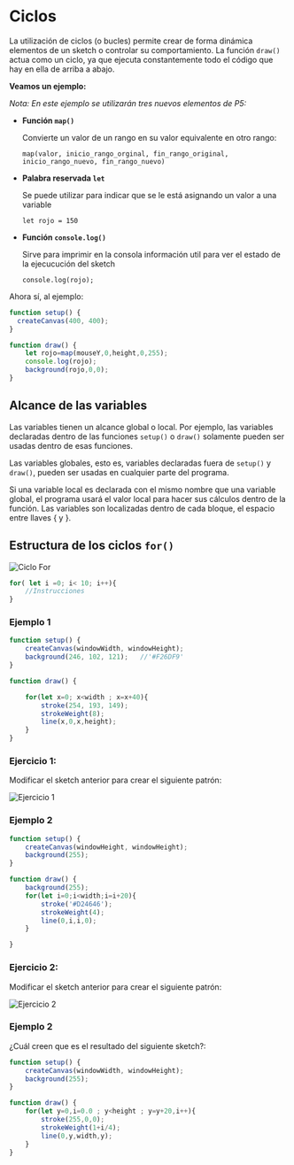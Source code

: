 # Ciclos

La utilización de ciclos (o bucles) permite crear de forma dinámica elementos de un sketch o controlar su comportamiento. La función `draw()` actua como un ciclo, ya que ejecuta constantemente todo el código que hay en ella de arriba a abajo.

**Veamos un ejemplo:**

*Nota: En este ejemplo se utilizarán tres nuevos elementos de P5:*

* **Función `map()`**

	Convierte un valor de un rango en su valor equivalente en otro rango:

	`map(valor, inicio_rango_orginal, fin_rango_original, inicio_rango_nuevo, fin_rango_nuevo)`

* **Palabra reservada `let`**

	Se puede utilizar para indicar que se le está asignando un valor a una variable

	`let rojo = 150`

* **Función `console.log()`**

	Sirve para imprimir en la consola información util para ver el estado de la ejecucución del sketch

	`console.log(rojo);`

Ahora sí, al ejemplo:

```javascript
function setup() {
  createCanvas(400, 400);
}

function draw() {
	let rojo=map(mouseY,0,height,0,255);
	console.log(rojo);
  	background(rojo,0,0);
}
```

## Alcance de las variables

Las variables tienen un alcance global o local. Por ejemplo, las variables declaradas dentro de las funciones `setup()` o `draw()` solamente pueden ser usadas dentro de esas funciones. 

Las variables globales, esto es, variables declaradas fuera de `setup()` y `draw()`, pueden ser usadas en cualquier parte del programa. 

Si una variable local es declarada con el mismo nombre que una variable global, el programa usará el valor local para hacer sus cálculos dentro de la función. Las variables son localizadas dentro de cada bloque, el espacio entre llaves { y }.

## Estructura de los ciclos `for()`

![Ciclo For](https://raw.githubusercontent.com/daniels13ca/Intro_Programacion/master/images/CicloFor.jpg)

```javascript
for( let i =0; i< 10; i++){
	//Instrucciones
}	

```

### Ejemplo 1

```javascript
function setup() {
	createCanvas(windowWidth, windowHeight);
	background(246, 102, 121);   //'#F26DF9'
}

function draw() {

	for(let x=0; x<width ; x=x+40){
		stroke(254, 193, 149);
		strokeWeight(8);
		line(x,0,x,height);
	}
}
```

### Ejercicio 1:

Modificar el sketch anterior para crear el siguiente patrón:

![Ejercicio 1](https://raw.githubusercontent.com/daniels13ca/Intro_Programacion/master/images/Ejercicio%201.JPG)

### Ejemplo 2

```javascript
function setup() {
	createCanvas(windowHeight, windowHeight);
	background(255);
}

function draw() {
	background(255);
	for(let i=0;i<width;i=i+20){
		stroke('#D24646');
		strokeWeight(4);
		line(0,i,i,0);
	}

}
```
### Ejercicio 2:

Modificar el sketch anterior para crear el siguiente patrón:

![Ejercicio 2](https://raw.githubusercontent.com/daniels13ca/Intro_Programacion/master/images/Ejercicio2.JPG)

### Ejemplo 2

¿Cuál creen que es el resultado del siguiente sketch?:

```javascript
function setup() {
	createCanvas(windowWidth, windowHeight);
	background(255);
}

function draw() {
	for(let y=0,i=0.0 ; y<height ; y=y+20,i++){
		stroke(255,0,0);
		strokeWeight(1+i/4);
		line(0,y,width,y);
	}
}
```

